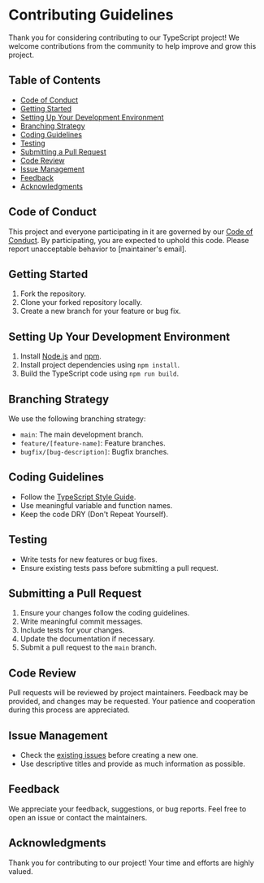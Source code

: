 # Contributing Guidelines

Thank you for considering contributing to our TypeScript project! We welcome contributions from the community to help improve and grow this project.

## Table of Contents

- [Code of Conduct](#code-of-conduct)
- [Getting Started](#getting-started)
- [Setting Up Your Development Environment](#setting-up-your-development-environment)
- [Branching Strategy](#branching-strategy)
- [Coding Guidelines](#coding-guidelines)
- [Testing](#testing)
- [Submitting a Pull Request](#submitting-a-pull-request)
- [Code Review](#code-review)
- [Issue Management](#issue-management)
- [Feedback](#feedback)
- [Acknowledgments](#acknowledgments)

## Code of Conduct

This project and everyone participating in it are governed by our [Code of Conduct](CODE_OF_CONDUCT.md). By participating, you are expected to uphold this code. Please report unacceptable behavior to [maintainer's email].

## Getting Started

1. Fork the repository.
2. Clone your forked repository locally.
3. Create a new branch for your feature or bug fix.

## Setting Up Your Development Environment

1. Install [Node.js](https://nodejs.org/) and [npm](https://www.npmjs.com/).
2. Install project dependencies using `npm install`.
3. Build the TypeScript code using `npm run build`.

## Branching Strategy

We use the following branching strategy:
- `main`: The main development branch.
- `feature/[feature-name]`: Feature branches.
- `bugfix/[bug-description]`: Bugfix branches.

## Coding Guidelines

- Follow the [TypeScript Style Guide](https://www.typescriptlang.org/docs/handbook/style-guide.html).
- Use meaningful variable and function names.
- Keep the code DRY (Don't Repeat Yourself).

## Testing

- Write tests for new features or bug fixes.
- Ensure existing tests pass before submitting a pull request.

## Submitting a Pull Request

1. Ensure your changes follow the coding guidelines.
2. Write meaningful commit messages.
3. Include tests for your changes.
4. Update the documentation if necessary.
5. Submit a pull request to the `main` branch.

## Code Review

Pull requests will be reviewed by project maintainers. Feedback may be provided, and changes may be requested. Your patience and cooperation during this process are appreciated.

## Issue Management

- Check the [existing issues](https://github.com/your-username/your-repository/issues) before creating a new one.
- Use descriptive titles and provide as much information as possible.

## Feedback

We appreciate your feedback, suggestions, or bug reports. Feel free to open an issue or contact the maintainers.

## Acknowledgments

Thank you for contributing to our project! Your time and efforts are highly valued.

